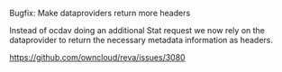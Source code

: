 Bugfix: Make dataproviders return more headers

Instead of ocdav doing an additional Stat request we now rely on the dataprovider to return the necessary metadata information as headers.

https://github.com/owncloud/reva/issues/3080